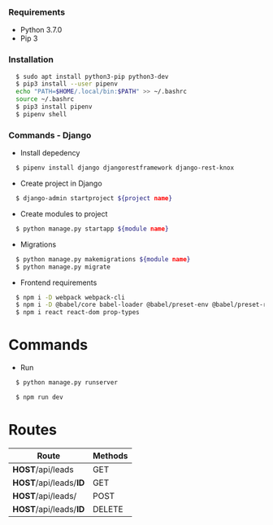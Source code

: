 ### Requirements

- Python 3.7.0
- Pip 3

### Installation
```sh
  $ sudo apt install python3-pip python3-dev
  $ pip3 install --user pipenv
  echo "PATH=$HOME/.local/bin:$PATH" >> ~/.bashrc
  source ~/.bashrc
  $ pip3 install pipenv
  $ pipenv shell
```

### Commands - Django
- Install depedency
```sh
  $ pipenv install django djangorestframework django-rest-knox
```

- Create project in Django
```sh
  $ django-admin startproject ${project name}
```

- Create modules to project
```sh
  $ python manage.py startapp ${module name}
```

- Migrations
```sh
  $ python manage.py makemigrations ${module name}
  $ python manage.py migrate
```

- Frontend requirements
```sh
  $ npm i -D webpack webpack-cli
  $ npm i -D @babel/core babel-loader @babel/preset-env @babel/preset-react babel-plugin-transform-class-properties
  $ npm i react react-dom prop-types
```

# Commands

- Run
```sh
  $ python manage.py runserver
```

```sh
  $ npm run dev
```

# Routes

| Route                     | Methods |
| ------------------------- | ------- |
| **HOST**/api/leads        | GET     |
| **HOST**/api/leads/**ID** | GET     |
| **HOST**/api/leads/       | POST    |
| **HOST**/api/leads/**ID** | DELETE  |
